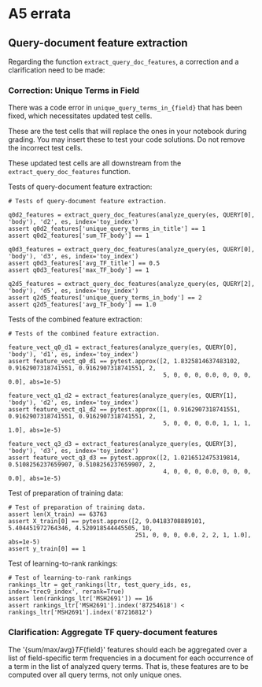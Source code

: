 # A5 errata

## Query-document feature extraction

Regarding the function `extract_query_doc_features`, a correction and a clarification need to be made:

### Correction: Unique Terms in Field

There was a code error in `unique_query_terms_in_{field}` that has been fixed, which necessitates updated test cells. 

These are the test cells that will replace the ones in your notebook during grading. You may insert these to test your code solutions. Do not remove the incorrect test cells. 

These updated test cells are all downstream from the `extract_query_doc_features` function. 

Tests of query-document feature extraction:
```
# Tests of query-document feature extraction.

q0d2_features = extract_query_doc_features(analyze_query(es, QUERY[0], 'body'), 'd2', es, index='toy_index')
assert q0d2_features['unique_query_terms_in_title'] == 1
assert q0d2_features['sum_TF_body'] == 1

q0d3_features = extract_query_doc_features(analyze_query(es, QUERY[0], 'body'), 'd3', es, index='toy_index')
assert q0d3_features['avg_TF_title'] == 0.5
assert q0d3_features['max_TF_body'] == 1

q2d5_features = extract_query_doc_features(analyze_query(es, QUERY[2], 'body'), 'd5', es, index='toy_index')
assert q2d5_features['unique_query_terms_in_body'] == 2
assert q2d5_features['avg_TF_body'] == 1.0
```

Tests of the combined feature extraction:
```
# Tests of the combined feature extraction.

feature_vect_q0_d1 = extract_features(analyze_query(es, QUERY[0], 'body'), 'd1', es, index='toy_index')
assert feature_vect_q0_d1 == pytest.approx([2, 1.8325814637483102, 0.9162907318741551, 0.9162907318741551, 2, 
                                            5, 0, 0, 0, 0.0, 0, 0, 0, 0.0], abs=1e-5)

feature_vect_q1_d2 = extract_features(analyze_query(es, QUERY[1], 'body'), 'd2', es, index='toy_index')
assert feature_vect_q1_d2 == pytest.approx([1, 0.9162907318741551, 0.9162907318741551, 0.9162907318741551, 2, 
                                            5, 0, 0, 0, 0.0, 1, 1, 1, 1.0], abs=1e-5)

feature_vect_q3_d3 = extract_features(analyze_query(es, QUERY[3], 'body'), 'd3', es, index='toy_index')
assert feature_vect_q3_d3 == pytest.approx([2, 1.0216512475319814, 0.5108256237659907, 0.5108256237659907, 2, 
                                            4, 0, 0, 0, 0.0, 0, 0, 0, 0.0], abs=1e-5)
```

Test of preparation of training data:
```
# Test of preparation of training data.
assert len(X_train) == 63763
assert X_train[0] == pytest.approx([2, 9.04183708889101, 5.404451972764346, 4.520918544445505, 10, 
                                    251, 0, 0, 0, 0.0, 2, 2, 1, 1.0], abs=1e-5)
assert y_train[0] == 1
```

Test of learning-to-rank rankings:
```
# Test of learning-to-rank rankings
rankings_ltr = get_rankings(ltr, test_query_ids, es, index='trec9_index', rerank=True)
assert len(rankings_ltr['MSH2691']) == 16
assert rankings_ltr['MSH2691'].index('87254618') < rankings_ltr['MSH2691'].index('87216812')
```


### Clarification: Aggregate TF query-document features

The '{sum/max/avg}_TF_{field}' features should each be aggregated over a list of field-specific term frequencies in a document for each occurrence of a term in the list of analyzed query terms. That is, these features are to be computed over all query terms, not only unique ones.
